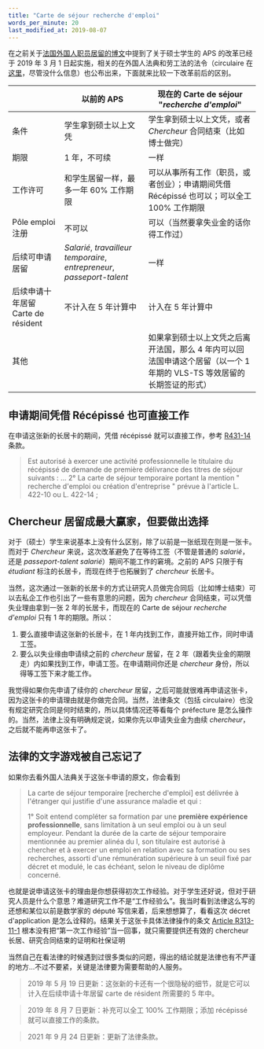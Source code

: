 ```yaml
---
title: "Carte de séjour recherche d'emploi"
words_per_minute: 20
last_modified_at: 2019-08-07
---
```


在之前关于[法国外国人职员居留的博文](/2018/03/25/carte-de-sejour-salarie)中提到了关于硕士学生的 APS 的改革已经于 2019 年 3 月 1 日起实施，相关的在外国人法典和劳工法的法令（circulaire 在[这里](https://drive.google.com/file/d/1K8KZQ7NeYMW1rq75pcaD2zQAFWfDi998)，尽管没什么信息）也公布出来，下面就来比较一下改革前后的区别。

|                                    | 以前的 APS                                                   | 现在的 Carte de séjour "*recherche d'emploi*"                |
| ---------------------------------- | ------------------------------------------------------------ | ------------------------------------------------------------ |
| 条件                               | 学生拿到硕士以上文凭                                         | 学生拿到硕士以上文凭，或者 *Chercheur* 合同结束（比如博士做完） |
| 期限                               | 1 年，不可续                                                 | 一样                                                         |
| 工作许可                           | 和学生居留一样，最多一年 60% 工作期限                        | 可以从事所有工作（职员，或者创业）；申请期间凭借 Récépissé 也可以；可以全工 100% 工作期限  |
| Pôle emploi 注册                   | 不可以                                                       | 可以（当然要拿失业金的话你得工作过）                         |
| 后续可申请居留                     | *Salarié*, *travailleur temporaire*, *entrepreneur*, *passeport-talent* | 一样                                                         |
| 后续申请十年居留 Carte de résident | 不计入在 5 年计算中                                          | 计入在 5 年计算中                                            |
| 其他                               |                                                              | 如果拿到硕士以上文凭之后离开法国，那么 4 年内可以回法国申请这个居留（以一个 1 年期的 VLS-TS 等效居留的长期签证的形式） |

## 申请期间凭借 Récépissé 也可直接工作

在申请这张新的长居卡的期间，凭借 récépissé 就可以直接工作，参考 [R431-14](https://www.legifrance.gouv.fr/codes/article_lc/LEGIARTI000042806976) 条款。

> Est autorisé à exercer une activité professionnelle le titulaire du récépissé de demande de première délivrance des titres de séjour suivants :
> ...
> 2° La carte de séjour temporaire portant la mention " recherche d'emploi ou création d'entreprise " prévue à l'article L. 422-10 ou L. 422-14 ;

## Chercheur 居留成最大赢家，但要做出选择

对于（硕士）学生来说基本上没有什么区别，除了以前是一张纸现在则是一张卡。而对于 *Chercheur* 来说，这次改革避免了在等待工签（不管是普通的 *salarié*，还是 *passeport-talent salarié*）期间不能工作的窘境。之前的 APS 只限于有 *étudiant* 标注的长居卡，而现在终于也拓展到了 *chercheur* 长居卡。

当然，这次通过一张新的长居卡的方式让研究人员做完合同后（比如博士结束）可以去私企工作也引出了一些有意思的问题，因为 *chercheur* 合同结束，可以凭借失业理由拿到一张 2 年的长居卡，而现在的 Carte de séjour *recherche d'emploi* 只有 1 年的期限。所以：

1. 要么直接申请这张新的长居卡，在 1 年内找到工作，直接开始工作，同时申请工签。
2. 要么以失业缘由申请续之前的 *chercheur* 居留，在 2 年（跟着失业金的期限走）内如果找到工作，申请工签。在申请期间你还是 *chercheur* 身份，所以得等工签下来才能工作。

我觉得如果你先申请了续你的 *chercheur* 居留，之后可能就很难再申请这张卡，因为这张卡的申请理由就是你做完合同。当然，法律条文（包括 circulaire）也没有规定研究合同是何时结束的，所以具体情况还等看每个 préfecture 是怎么操作的。当然，法律上没有明确规定说，如果你先以申请失业金为由续 *chercheur*，之后就不能再申这张卡了。

## 法律的文字游戏被自己忘记了

如果你去看外国人法典关于这张卡申请的原文，你会看到

> La carte de séjour temporaire [recherche d'emploi] est délivrée à l'étranger qui justifie d'une assurance maladie et qui :
>
> 1° Soit entend compléter sa formation par une **première expérience professionnelle**, sans limitation à un seul emploi ou à un seul employeur. Pendant la durée de la carte de séjour temporaire mentionnée au premier alinéa du I, son titulaire est autorisé à chercher et à exercer un emploi en relation avec sa formation ou ses recherches, assorti d'une rémunération supérieure à un seuil fixé par décret et modulé, le cas échéant, selon le niveau de diplôme concerné.

也就是说申请这张卡的理由是你想获得初次工作经验。对于学生还好说，但对于研究人员是什么个意思？难道研究工作不是“工作经验么”。我当时看到法律这么写的还想和某位以前是数学家的 député 写信来着，后来想想算了，看看这次 décret d'application 是怎么诠释的。结果关于这张卡具体法律操作的条文 [Article R313-11-1](https://www.legifrance.gouv.fr/affichCodeArticle.do;jsessionid=34E3EFA5A1D71BF7FCE5118406B8F07D.tplgfr24s_2?idArticle=LEGIARTI000038181412&cidTexte=LEGITEXT000006070158) 根本没有把“第一次工作经验”当一回事，就只需要提供还有效的 chercheur 长居、研究合同结束的证明和社保证明

当然自己在看法律的时候遇到过很多类似的问题，得出的结论就是法律也有不严谨的地方...不过不要紧，关键是法律要为需要帮助的人服务。

> 2019 年 5 月 19 日更新：这张新的卡还有一个很隐秘的细节，就是它可以计入在后续申请十年居留 carte de résident 所需要的 5 年中。

> 2019 年 8 月 7 日更新：补充可以全工 100% 工作期限；添加 récépissé 就可以直接工作的条款。

> 2021 年 9 月 24 日更新：更新了法律条款。
